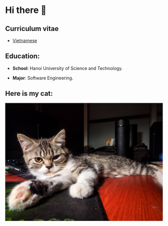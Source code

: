 # Hi there 👋

## Curriculum vitae
- [Vietnamese](thanhppcvvi.pdf)

## Education:

- **School**: Hanoi University of Science and Technology.

- **Major**: Software Engineering.

## Here is my cat:

![MÚP](https://github.com/ThanhPP/ThanhPP/blob/master/IMG_20200721_011757.jpg)
